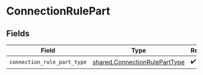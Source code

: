 # ConnectionRulePart


## Fields

| Field                                                                          | Type                                                                           | Required                                                                       | Description                                                                    |
| ------------------------------------------------------------------------------ | ------------------------------------------------------------------------------ | ------------------------------------------------------------------------------ | ------------------------------------------------------------------------------ |
| `connection_rule_part_type`                                                    | [shared.ConnectionRulePartType](../../models/shared/connectionruleparttype.md) | :heavy_check_mark:                                                             | N/A                                                                            |